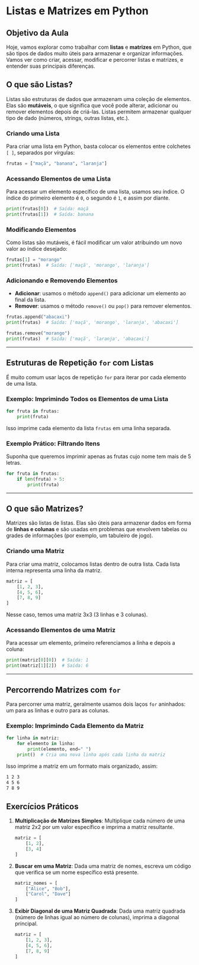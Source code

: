 # Listas e Matrizes em Python

## Objetivo da Aula

Hoje, vamos explorar como trabalhar com **listas** e **matrizes** em Python, que são tipos de dados muito úteis para armazenar e organizar informações. Vamos ver como criar, acessar, modificar e percorrer listas e matrizes, e entender suas principais diferenças.

## O que são Listas?

Listas são estruturas de dados que armazenam uma coleção de elementos. Elas são **mutáveis**, o que significa que você pode alterar, adicionar ou remover elementos depois de criá-las. Listas permitem armazenar qualquer tipo de dado (números, strings, outras listas, etc.).

### Criando uma Lista

Para criar uma lista em Python, basta colocar os elementos entre colchetes `[ ]`, separados por vírgulas:

```python
frutas = ["maçã", "banana", "laranja"]
```

### Acessando Elementos de uma Lista

Para acessar um elemento específico de uma lista, usamos seu índice. O índice do primeiro elemento é `0`, o segundo é `1`, e assim por diante.

```python
print(frutas[0])  # Saída: maçã
print(frutas[1])  # Saída: banana
```

### Modificando Elementos

Como listas são mutáveis, é fácil modificar um valor atribuindo um novo valor ao índice desejado:

```python
frutas[1] = "morango"
print(frutas)  # Saída: ['maçã', 'morango', 'laranja']
```

### Adicionando e Removendo Elementos

- **Adicionar**: usamos o método `append()` para adicionar um elemento ao final da lista.
- **Remover**: usamos o método `remove()` ou `pop()` para remover elementos.

```python
frutas.append("abacaxi")
print(frutas)  # Saída: ['maçã', 'morango', 'laranja', 'abacaxi']

frutas.remove("morango")
print(frutas)  # Saída: ['maçã', 'laranja', 'abacaxi']
```

---

## Estruturas de Repetição `for` com Listas

É muito comum usar laços de repetição `for` para iterar por cada elemento de uma lista.

### Exemplo: Imprimindo Todos os Elementos de uma Lista

```python
for fruta in frutas:
    print(fruta)
```

Isso imprime cada elemento da lista `frutas` em uma linha separada.

### Exemplo Prático: Filtrando Itens

Suponha que queremos imprimir apenas as frutas cujo nome tem mais de 5 letras.

```python
for fruta in frutas:
    if len(fruta) > 5:
        print(fruta)
```

---

## O que são Matrizes?

Matrizes são listas de listas. Elas são úteis para armazenar dados em forma de **linhas e colunas** e são usadas em problemas que envolvem tabelas ou grades de informações (por exemplo, um tabuleiro de jogo).

### Criando uma Matriz

Para criar uma matriz, colocamos listas dentro de outra lista. Cada lista interna representa uma linha da matriz.

```python
matriz = [
    [1, 2, 3],
    [4, 5, 6],
    [7, 8, 9]
]
```

Nesse caso, temos uma matriz 3x3 (3 linhas e 3 colunas).

### Acessando Elementos de uma Matriz

Para acessar um elemento, primeiro referenciamos a linha e depois a coluna:

```python
print(matriz[0][0])  # Saída: 1
print(matriz[1][2])  # Saída: 6
```

---

## Percorrendo Matrizes com `for`

Para percorrer uma matriz, geralmente usamos dois laços `for` aninhados: um para as linhas e outro para as colunas.

### Exemplo: Imprimindo Cada Elemento da Matriz

```python
for linha in matriz:
    for elemento in linha:
        print(elemento, end=" ")
    print()  # Cria uma nova linha após cada linha da matriz
```

Isso imprime a matriz em um formato mais organizado, assim:

```bash
1 2 3
4 5 6
7 8 9
```

## Exercícios Práticos

1. **Multiplicação de Matrizes Simples**: Multiplique cada número de uma matriz 2x2 por um valor específico e imprima a matriz resultante.

    ```python
    matriz = [
        [1, 2],
        [3, 4]
    ]
    ```

2. **Buscar em uma Matriz**: Dada uma matriz de nomes, escreva um código que verifica se um nome específico está presente.

    ```python
    matriz_nomes = [
        ["Alice", "Bob"],
        ["Carol", "Dave"]
    ]
    ```

3. **Exibir Diagonal de uma Matriz Quadrada**: Dada uma matriz quadrada (número de linhas igual ao número de colunas), imprima a diagonal principal.

    ```python
    matriz = [
        [1, 2, 3],
        [4, 5, 6],
        [7, 8, 9]
    ]
    ```
